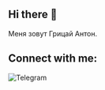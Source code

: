 ## Hi there 👋

Меня зовут Грицай Антон.

## Connect with me:
![Telegram](https://img.shields.io/badge/-Telegram-090909?style=for-the-badge&logo=telegram&logocolor=27A0D9)


<!--
**angr1y/angr1y** is a ✨ _special_ ✨ repository because its `README.md` (this file) appears on your GitHub profile.

Here are some ideas to get you started:

- 🔭 I’m currently working on ...
- 🌱 I’m currently learning ...
- 👯 I’m looking to collaborate on ...
- 🤔 I’m looking for help with ...
- 💬 Ask me about ...
- 📫 How to reach me: ...
- 😄 Pronouns: ...
- ⚡ Fun fact: ...
-->
